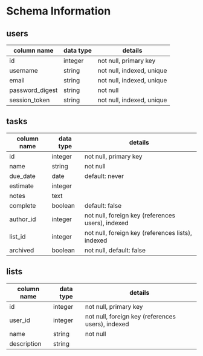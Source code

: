 # Schema Information

## users
column name     | data type | details
----------------|-----------|-----------------------
id              | integer   | not null, primary key
username        | string    | not null, indexed, unique
email           | string    | not null, indexed, unique
password_digest | string    | not null
session_token   | string    | not null, indexed, unique

## tasks
column name | data type | details
------------|-----------|-----------------------
id          | integer   | not null, primary key
name        | string    | not null
due_date    | date      | default: never
estimate    | integer   |
notes       | text      |
complete    | boolean   | default: false
author_id   | integer   | not null, foreign key (references users), indexed
list_id     | integer   | not null, foreign key (references lists), indexed
archived    | boolean   | not null, default: false

## lists
column name | data type | details
------------|-----------|-----------------------
id          | integer   | not null, primary key
user_id   | integer   | not null, foreign key (references users), indexed
name        | string    | not null
description | string    |
